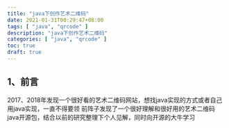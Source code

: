 ```yaml
---
title: "java下创作艺术二维码"
date: 2021-01-31T00:29:47+08:00
tags: [ "java", "qrcode" ]
description: "java下创作艺术二维码"
categories: [ "java", "qrcode" ]
toc: true
draft: true
---
```


## 1、前言
2017、2018年发现一个很好看的艺术二维码网站，想找java实现的方式或者自己用java实现，一直不得要领
前阵子发现了一个很好理解和很好用的艺术二维码java开源包，结合以前的研究整理下个人见解，同时向开源的大牛学习